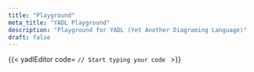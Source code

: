 ```yaml
---
title: "Playground"
meta_title: "YADL Playground"
description: "Playground for YADL (Yet Another Diagraming Language)"
draft: false
---
```


{{< yadlEditor code=
`// Start typing your code
` >}}